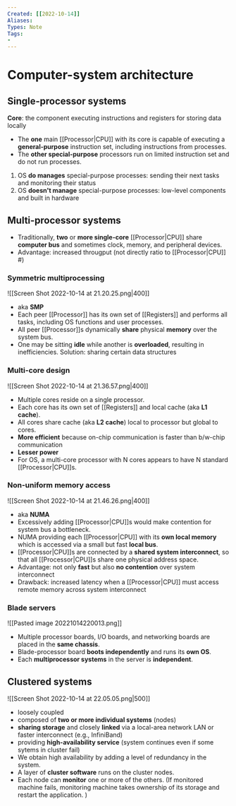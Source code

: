 ```yaml
---
Created: [[2022-10-14]]
Aliases: 
Types: Note
Tags: 
- 
---
```

# Computer-system architecture
## Single-processor systems
**Core**: the component executing instructions and registers for storing data locally
- The **one** main [[Processor|CPU]] with its core is capable of executing a **general-purpose** instruction set, including instructions from processes. 
- The **other special-purpose** processors run on limited instruction set and do not run processes. 
1. OS **do manages** special-purpose processes: sending their next tasks and monitoring their status
2. OS **doesn't manage** special-purpose processes: low-level components and built in hardware

## Multi-processor systems
- Traditionally, **two** or **more single-core** [[Processor|CPU]] share **computer bus** and sometimes clock, memory, and peripheral devices. 
- Advantage: increased througput (not directly ratio to [[Processor|CPU]] #)
### Symmetric multiprocessing
![[Screen Shot 2022-10-14 at 21.20.25.png|400]]
- aka **SMP**
- Each peer [[Processor]] has its own set of [[Registers]] and performs all tasks, including OS functions and user processes. 
- All peer [[Processor]]s dynamically **share** physical **memory** over the system bus. 
- One may be sitting **idle** while another is **overloaded**, resulting in inefficiencies.
  Solution: sharing certain data structures
### Multi-core design
![[Screen Shot 2022-10-14 at 21.36.57.png|400]]
- Multiple cores reside on a single processor. 
- Each core has its own set of [[Registers]] and local cache (aka **L1 cache**). 
- All cores share cache (aka **L2 cache**) local to processor but global to cores. 
- **More efficient** because on-chip communication is faster than b/w-chip communication
- **Lesser power**
- For OS, a multi-core processor with N cores appears to have N standard [[Processor|CPU]]s. 
### Non-uniform memory access
![[Screen Shot 2022-10-14 at 21.46.26.png|400]]
- aka **NUMA**
- Excessively adding [[Processor|CPU]]s would make contention for system bus a bottleneck. 
- NUMA providing each [[Processor|CPU]] with its **own local memory** which is accessed via a small but fast **local bus**. 
- [[Processor|CPU]]s are connected by a **shared system interconnect**, so that all [[Processor|CPU]]s share one physical address space. 
- Advantage: not only **fast** but also **no contention** over system interconnect
- Drawback: increased latency when a [[Processor|CPU]] must access remote memory across system interconnect
### Blade servers
![[Pasted image 20221014220013.png]]
- Multiple processor boards, I/O boards, and networking boards are placed in the **same chassis**. 
- Blade-processor board **boots independently** and runs its **own OS**. 
- Each **multiprocessor systems** in the server is **independent**. 

## Clustered systems
![[Screen Shot 2022-10-14 at 22.05.05.png|500]]
- loosely coupled
- composed of **two or more individual systems** (nodes)
- **sharing storage** and closely **linked** via a local-area network LAN or faster interconnect (e.g., InfiniBand)
- providing **high-availability service** (system continues even if some sytems in cluster fail)
- We obtain high availability by adding a level of redundancy in the system. 
- A layer of **cluster software** runs on the cluster nodes. 
- Each node can **monitor** one or more of the others. (If monitored machine fails, monitoring machine takes ownership of its storage and restart the application. )